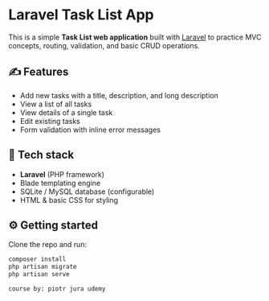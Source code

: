 # Laravel Task List App

This is a simple **Task List web application** built with [Laravel](https://laravel.com/) to practice MVC concepts, routing, validation, and basic CRUD operations.

## ✍️ Features
- Add new tasks with a title, description, and long description
- View a list of all tasks
- View details of a single task
- Edit existing tasks
- Form validation with inline error messages

## 🚀 Tech stack
- **Laravel** (PHP framework)
- Blade templating engine
- SQLite / MySQL database (configurable)
- HTML & basic CSS for styling

## ⚙️ Getting started
Clone the repo and run:

```bash
composer install
php artisan migrate
php artisan serve

course by: piotr jura udemy